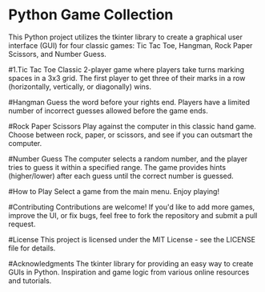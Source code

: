 # Python Game Collection

This Python project utilizes the tkinter library to create a graphical user interface (GUI) for four classic games: Tic Tac Toe, Hangman, Rock Paper Scissors, and Number Guess.

#1.Tic Tac Toe
Classic 2-player game where players take turns marking spaces in a 3x3 grid. The first player to get three of their marks in a row (horizontally, vertically, or diagonally) wins.

#Hangman
Guess the word before your rights end. Players have a limited number of incorrect guesses allowed before the game ends.

#Rock Paper Scissors
Play against the computer in this classic hand game. Choose between rock, paper, or scissors, and see if you can outsmart the computer.

#Number Guess
The computer selects a random number, and the player tries to guess it within a specified range. The game provides hints (higher/lower) after each guess until the correct number is guessed.

#How to Play
Select a game from the main menu.
Enjoy playing!

#Contributing
Contributions are welcome! If you'd like to add more games, improve the UI, or fix bugs, feel free to fork the repository and submit a pull request.

#License
This project is licensed under the MIT License - see the LICENSE file for details.

#Acknowledgments
The tkinter library for providing an easy way to create GUIs in Python.
Inspiration and game logic from various online resources and tutorials.
